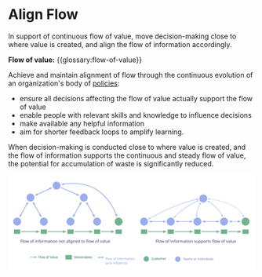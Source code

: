 # Align Flow

<summary>
In support of continuous flow of value, move decision-making close to where value is created, and align the flow of information accordingly.
</summary>

**Flow of value:** {{glossary:flow-of-value}}

Achieve and maintain alignment of flow through the continuous evolution of an organization's body of [policies](glossary:policy):

-   ensure all decisions affecting the flow of value actually support the flow of value
-   enable people with relevant skills and knowledge to influence decisions
-   make available any helpful information
-   aim for shorter feedback loops to amplify learning.

When decision-making is conducted close to where value is created, and the flow of information supports the continuous and steady flow of value, the potential for accumulation of waste is significantly reduced.

![Aligning the flow of information to support the flow of value](img/workflow-and-value/align-flow.png)
